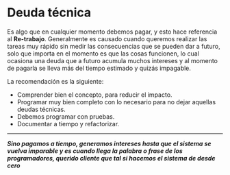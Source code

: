 # Deuda técnica

Es algo que en cualquier momento debemos pagar, y esto hace referencia al **Re-trabajo**. Generalmente es causado cuando queremos realizar las tareas muy rápido sin medir las consecuencias que se pueden dar a futuro, solo que importa en el momento es que las cosas funcionen, lo cual ocasiona una deuda que a futuro acumula muchos intereses y al momento de pagarla se lleva más del tiempo estimado y quizás impagable. 

La recomendación es la siguiente: 

- Comprender bien el concepto, para reducir el impacto.
- Programar muy bien completo con lo necesario para no dejar aquellas deudas técnicas.
- Debemos programar con pruebas. 
- Documentar a tiempo y refactorizar.

***

***Sino pagamos a tiempo, generamos intereses hasta que el sistema se vuelva imparable y es cuando llega la palabra o frase de los programadores, querido cliente que tal si hacemos el sistema de desde cero***
